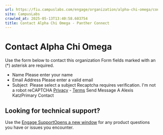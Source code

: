 ```yaml
---
url: https://fiu.campuslabs.com/engage/organization/alpha-chi-omega/contact
site: CampusLabs
crawled_at: 2025-05-13T13:40:58.603754
title: Contact Alpha Chi Omega - Panther Connect
---
```


# Contact Alpha Chi Omega
Use the form below to contact this organization
Form fields marked with an (*) asterisk are required.
* Name
Please enter your name
* Email Address
Please enter a valid email
* Subject
​
Please select a subject
Recaptcha requires verification. 
I'm not a robot
reCAPTCHA
[Privacy](https://www.google.com/intl/en/policies/privacy/) - [Terms](https://www.google.com/intl/en/policies/terms/)
Send Message
A
Alexis KatzPrimary Contact
## Looking for technical support?
Use the [Engage SupportOpens a new window](http://support.anthology.com) for any product questions you have or issues you encounter.
